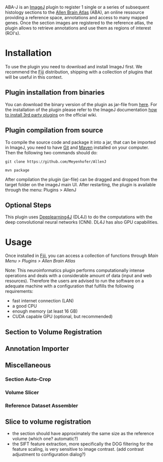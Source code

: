 ABA-J is an [ImageJ][ij] plugin to register 1 single or a series of 
subsequent histology sections to the [Allen Brain Atlas][aba] (ABA), 
an online ressource providing a reference space, 
annotations and access to many mapped genes. 
Once the section images are registered to the reference atlas, 
the plugin allows to retrieve annotations and use them as 
regions of interest (ROI's). 


# Installation
To use the plugin you need to download and install ImageJ first. We 
recommend the [Fiji][fiji] distribution, shipping with a collection of plugins
that will be useful in this context.

## Plugin installation from binaries
You can download the binary version of the plugin as jar-file 
from [here][bin]. For the installation of the plugin please refer to 
the ImageJ documentation [how to install 3rd party plugins][inst] on 
the official wiki.

## Plugin compilation from source 
To compile the source code and package it into a jar, that can be imported in ImageJ,
 you need to have [Git][git] and [Maven][mvn] installed on your computer. Then the following two commands should do:

```
git clone https://github.com/Meyenhofer/AllenJ

mvn package
```

After compilation the plugin (jar-file) can be dragged and dropped from the target folder on the imageJ main UI. 
After restarting, the plugin is available through the menu: Plugins > AllenJ

## Optional Steps
This plugin uses [Deeplearning4J][dl4j] (DL4J) to do the computations with the deep convolutional neural networks (CNN). DL4J has also 
GPU capabilities. 


# Usage
Once installed in [Fiji][fiji], you can access a collection of functions through _Main Menu > Plugins > Allen Brain Atlas_

Note: This neuroinformatics plugin performs computationally intense operations and deals with a considerable amount of data
(input and web resources). Therefore the users are advised to run the software on a adequate machine with a configuration
that fulfills the following requirements:
* fast internet connection (LAN)
* a good CPU
* enough memory (at least 16 GB)
* CUDA capable GPU (optional, but recommended) 

## Section to Volume Registration

## Annotation Importer

## Miscellaneous

### Section Auto-Crop

### Volume Slicer

### Reference Dataset Assembler 

## Slice to volume registration 
* the section should have approximately the same size as the reference volume (which one? automatic?)
* the SIFT feature extraction, more specifically the DOG filtering for the feature scaling, 
is very sensitive to image contrast. (add contrast adjustment to configuration dialog?)


[aba]: http://www.brain-map.org/
[ij]: http://imagej.net
[git]: https://git-scm.com/
[mvn]: https://maven.apache.org/
[inst]: http://imagej.net/Installing_3rd_party_plugins
[fiji]: http://imagej.net/Fiji/Downloads
[bin]:  https://github.com/Meyenhofer/ABA_J/release 
[dl4j]: https://deeplearning4j.org/
